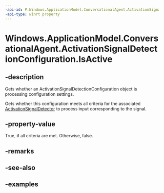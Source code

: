 ```yaml
---
-api-id: P:Windows.ApplicationModel.ConversationalAgent.ActivationSignalDetectionConfiguration.IsActive
-api-type: winrt property
---
```


<!-- Property syntax.
public bool IsActive { get; }
-->

# Windows.ApplicationModel.ConversationalAgent.ActivationSignalDetectionConfiguration.IsActive

## -description

Gets whether an ActivationSignalDetectionConfiguration object is processing configuration settings.

Gets whether this configuration meets all criteria for the associated [ActivationSignalDetector](activationsignaldetector.md) to process input corresponding to the signal.

## -property-value

True, if all criteria are met. Otherwise, false.

## -remarks

## -see-also

## -examples
